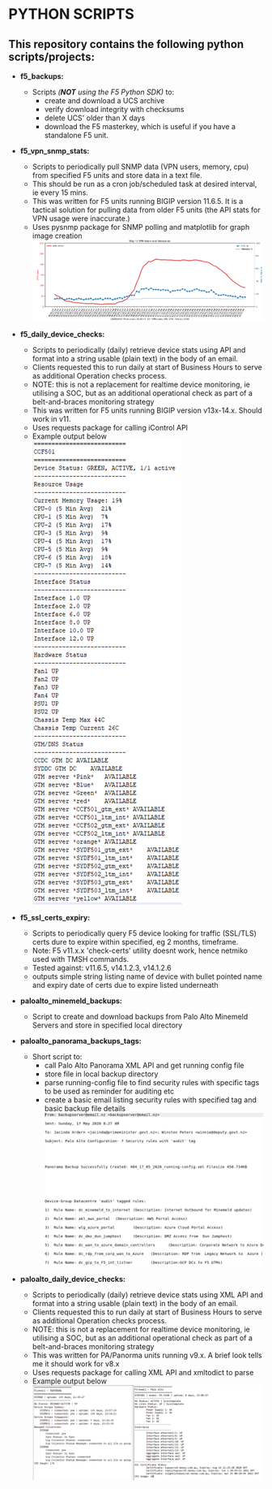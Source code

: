 # PYTHON SCRIPTS


## This repository contains the following python scripts/projects:

- **f5_backups:**
  - Scripts *(**NOT** using the F5 Python SDK)* to:
    - create and download a UCS archive
    - verify download integrity with checksums
    - delete UCS' older than X days
    - download the F5 masterkey, which is useful if you have a standalone F5 unit.


- **f5_vpn_snmp_stats:**
  - Scripts to periodically pull SNMP data (VPN users, memory, cpu) from
    specified F5 units and store data in a text file.
  - This should be run as a cron job/scheduled task at desired interval, ie every 15 mins.
  - This was written for F5 units running BIGIP version 11.6.5. It is a tactical solution
    for pulling data from older F5 units (the API stats for VPN usage were inaccurate.)
  - Uses pysnmp package for SNMP polling and matplotlib for graph image creation
![vpnusers](/images/vpnusers.png)


- **f5_daily_device_checks:**
  - Scripts to periodically (daily) retrieve device stats using API and format into a string
    usable (plain text) in the body of an email.
  - Clients requested this to run daily at start of Business Hours to serve as additional Operation checks process.
  - NOTE: this is not a replacement for realtime device monitoring, ie utilising a SOC, but as an additional 
    operational check as part of a belt-and-braces monitoring strategy
  - This was written for F5 units running BIGIP version v13x-14.x. Should work in v11.
  - Uses requests package for calling iControl API
  - Example output below                                                  
![vpnusers](/images/f5_daily_checks.PNG)


- **f5_ssl_certs_expiry:**
  - Scripts to periodically query F5 device looking for traffic (SSL/TLS) certs dure to expire within specified, eg 2 months, timeframe.
  - Note: F5 v11.x.x 'check-certs' utility doesnt work, hence netmiko used with TMSH commands.
  - Tested against: v11.6.5, v14.1.2.3, v14.1.2.6
  - outputs simple string listing name of device with bullet pointed name and expiry date of certs due to expire listed underneath



- **paloalto_minemeld_backups:**
  - Script to create and download backups from Palo Alto Minemeld Servers 
    and store in specified local directory


- **paloalto_panorama_backups_tags:**
  - Short script to:
    - call Palo Alto Panorama XML API and get running config file
    - store file in local backup directory
    - parse running-config file to find security rules with specific tags
      to be used as reminder for auditing etc
    - create a basic email listing security rules with specified tag and basic backup file details
![email](/images/emailtags.png)  


- **paloalto_daily_device_checks:**
  - Scripts to periodically (daily) retrieve device stats using XML API and format into a string
    usable (plain text) in the body of an email.
  - Clients requested this to run daily at start of Business Hours to serve as additional Operation checks process.
  - NOTE: this is not a replacement for realtime device monitoring, ie utilising a SOC, but as an additional 
    operational check as part of a belt-and-braces monitoring strategy
  - This was written for PA/Panorma units running v9.x. A brief look tells me it should work for v8.x
  - Uses requests package for calling XML API and xmltodict to parse
  - Example output below
![vpnusers](/images/paloalto_daily_checks.PNG)

